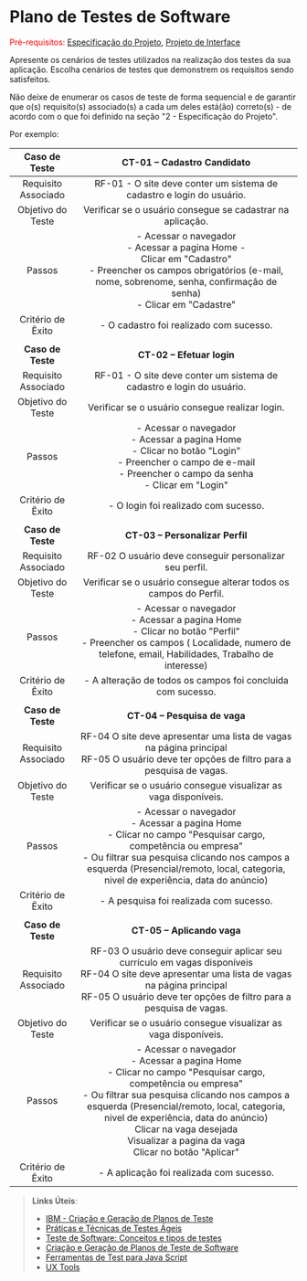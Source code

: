# Plano de Testes de Software

<span style="color:red">Pré-requisitos: <a href="2-Especificação do Projeto.md"> Especificação do Projeto</a></span>, <a href="3-Projeto de Interface.md"> Projeto de Interface</a>

Apresente os cenários de testes utilizados na realização dos testes da sua aplicação. Escolha cenários de testes que demonstrem os requisitos sendo satisfeitos.

Não deixe de enumerar os casos de teste de forma sequencial e de garantir que o(s) requisito(s) associado(s) a cada um deles está(ão) correto(s) - de acordo com o que foi definido na seção "2 - Especificação do Projeto". 

Por exemplo:
 
| **Caso de Teste** 	| **CT-01 – Cadastro Candidato** 	|
|:---:	|:---:	|
|	Requisito Associado 	| RF-01 - O site deve conter um sistema de cadastro e login do usuário. |
| Objetivo do Teste 	| Verificar se o usuário consegue se cadastrar na aplicação. |
| Passos 	| - Acessar o navegador <br> - Acessar a pagina Home -<br> Clicar em "Cadastro" <br> - Preencher os campos obrigatórios (e-mail, nome, sobrenome, senha, confirmação de senha) <br> - Clicar em "Cadastre" |
|Critério de Êxito | - O cadastro foi realizado com sucesso. |
|  	|  	|
| **Caso de Teste** 	| **CT-02 – Efetuar login**	|
|Requisito Associado | RF-01	- O site deve conter um sistema de cadastro e login do usuário. |
| Objetivo do Teste 	| Verificar se o usuário consegue realizar login. |
| Passos 	| - Acessar o navegador <br> - Acessar a pagina Home <br> - Clicar no botão "Login" <br> - Preencher o campo de e-mail <br> - Preencher o campo da senha <br> - Clicar em "Login" |
|Critério de Êxito | - O login foi realizado com sucesso. |
|  	|  	|
| **Caso de Teste** 	| **CT-03 – Personalizar Perfil**	|
|Requisito Associado | RF-02	O usuário deve conseguir personalizar seu perfil. |
| Objetivo do Teste 	| Verificar se o usuário consegue alterar todos os campos do Perfil. |
| Passos 	| - Acessar o navegador <br> - Acessar a pagina Home <br> - Clicar no botão "Perfil" <br> - Preencher os campos ( Localidade, numero de telefone, email, Habilidades, Trabalho de interesse) <br> |
|Critério de Êxito | - A alteração de todos os campos foi concluida com sucesso. |
|  	|  	|
| **Caso de Teste** 	| **CT-04 – Pesquisa de vaga**	|
|Requisito Associado | RF-04 O site deve apresentar uma lista de vagas na página principal <br> RF-05 O usuário deve ter opções de filtro para a pesquisa de vagas. |
| Objetivo do Teste 	| Verificar se o usuário consegue visualizar as vaga disponíveis. |
| Passos 	| - Acessar o navegador <br> - Acessar a pagina Home <br> - Clicar no campo "Pesquisar cargo, competência ou empresa" <br> - Ou filtrar sua pesquisa clicando nos campos a esquerda (Presencial/remoto, local, categoria, nivel de experiência, data do anúncio)  <br> |
|Critério de Êxito | - A pesquisa foi realizada com sucesso. |
|  	|  	|
| **Caso de Teste** 	| **CT-05 – Aplicando vaga**	|
|Requisito Associado | RF-03 O usuário deve conseguir aplicar seu currículo em vagas disponíveis <br> RF-04 O site deve apresentar uma lista de vagas na página principal <br> RF-05 O usuário deve ter opções de filtro para a pesquisa de vagas. |
| Objetivo do Teste 	| Verificar se o usuário consegue visualizar as vaga disponíveis. |
| Passos 	| - Acessar o navegador <br> - Acessar a pagina Home <br> - Clicar no campo "Pesquisar cargo, competência ou empresa" <br> - Ou filtrar sua pesquisa clicando nos campos a esquerda (Presencial/remoto, local, categoria, nivel de experiência, data do anúncio)  <br> Clicar na vaga desejada <br> Visualizar a pagina da vaga <br> Clicar no botão "Aplicar" |
|Critério de Êxito | - A aplicação foi realizada com sucesso. |




 
> **Links Úteis**:
> - [IBM - Criação e Geração de Planos de Teste](https://www.ibm.com/developerworks/br/local/rational/criacao_geracao_planos_testes_software/index.html)
> - [Práticas e Técnicas de Testes Ágeis](http://assiste.serpro.gov.br/serproagil/Apresenta/slides.pdf)
> -  [Teste de Software: Conceitos e tipos de testes](https://blog.onedaytesting.com.br/teste-de-software/)
> - [Criação e Geração de Planos de Teste de Software](https://www.ibm.com/developerworks/br/local/rational/criacao_geracao_planos_testes_software/index.html)
> - [Ferramentas de Test para Java Script](https://geekflare.com/javascript-unit-testing/)
> - [UX Tools](https://uxdesign.cc/ux-user-research-and-user-testing-tools-2d339d379dc7)
